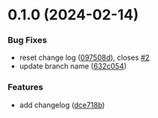 # 0.1.0 (2024-02-14)


### Bug Fixes

* reset change log ([097508d](https://github.com/phoothsas/greetings-ci/commit/097508d912459628a90327ab7e5c016b6382c4ea)), closes [#2](https://github.com/phoothsas/greetings-ci/issues/2)
* update branch name ([632c054](https://github.com/phoothsas/greetings-ci/commit/632c054ff09dfcedad036e68f55b9abd44c9256c))


### Features

* add changelog ([dce718b](https://github.com/phoothsas/greetings-ci/commit/dce718b693f7acf57e7d899285f8ce485f19a746))



